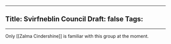 
---
Title: Svirfneblin Council
Draft: false
Tags:
  - 
---

Only [[Zalma Cindershine]] is familiar with this group at the moment. 